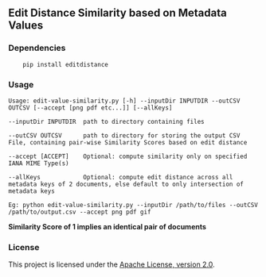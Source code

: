 
## Edit Distance Similarity based on Metadata Values


### Dependencies

```
    pip install editdistance
```

### Usage

```
Usage: edit-value-similarity.py [-h] --inputDir INPUTDIR --outCSV OUTCSV [--accept [png pdf etc...]] [--allKeys]

--inputDir INPUTDIR  path to directory containing files

--outCSV OUTCSV      path to directory for storing the output CSV File, containing pair-wise Similarity Scores based on edit distance

--accept [ACCEPT]    Optional: compute similarity only on specified IANA MIME Type(s)

--allKeys            Optional: compute edit distance across all metadata keys of 2 documents, else default to only intersection of metadata keys

```

```
Eg: python edit-value-similarity.py --inputDir /path/to/files --outCSV /path/to/output.csv --accept png pdf gif

```

**Similarity Score of 1 implies an identical pair of documents**


### License

This project is licensed under the [Apache License, version 2.0](http://www.apache.org/licenses/LICENSE-2.0).

